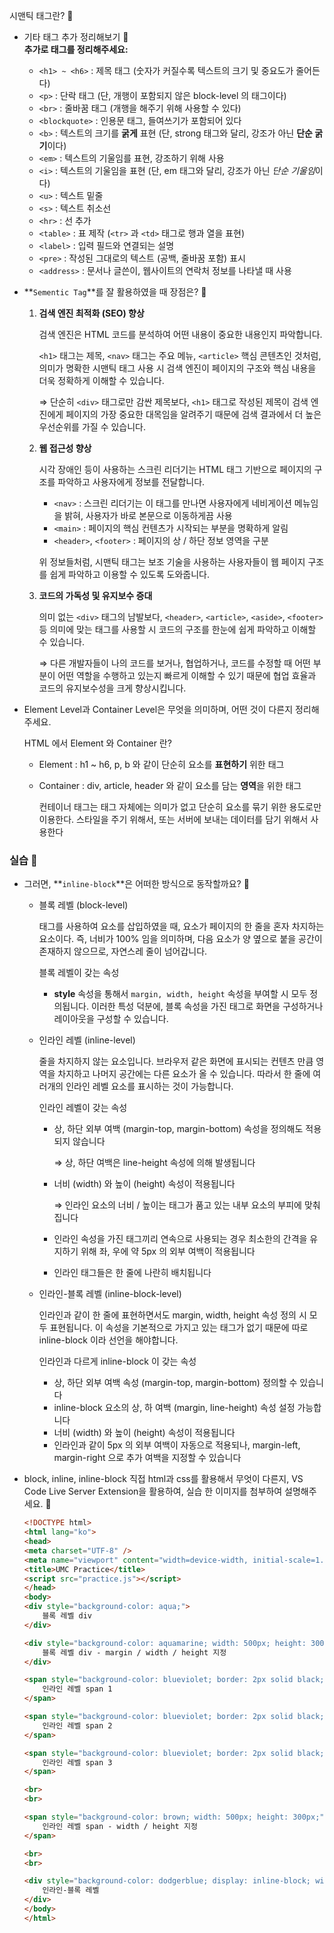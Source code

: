 시맨틱 태그란? 🍠

- 기타 태그 추가 정리해보기 🍠  
    **추가로 태그를 정리해주세요:**
    
    - `<h1> ~ <h6>` : 제목 태그 (숫자가 커질수록 텍스트의 크기 및 중요도가 줄어든다)
    - `<p>` : 단락 태그 (단, 개행이 포함되지 않은 block-level 의 태그이다)
    - `<br>` : 줄바꿈 태그 (개행을 해주기 위해 사용할 수 있다)
    - `<blockquote>` : 인용문 태그, 들여쓰기가 포함되어 있다
    - `<b>` : 텍스트의 크기를 **굵게** 표현 (단, strong 태그와 달리, 강조가 아닌 **단순 굵기**이다)
    - `<em>` : 텍스트의 기울임를 표현, 강조하기 위해 사용
    - `<i>` : 텍스트의 기울임을 표현 (단, em 태그와 달리, 강조가 아닌 *단순 기울임*이다)
    - `<u>` :  텍스트 밑줄
    - `<s>` : 텍스트 취소선
    - `<hr>` : 선 추가
    - `<table>` : 표 제작 (`<tr>` 과 `<td>` 태그로 행과 열을 표현)
    - `<label>` : 입력 필드와 연결되는 설명
    - `<pre>` : 작성된 그대로의 텍스트 (공백, 줄바꿈 포함) 표시
    - `<address>` : 문서나 글쓴이, 웹사이트의 연락처 정보를 나타낼 때 사용
    
    
- **`Sementic Tag`**를 잘 활용하였을 때 장점은? 🍠
    1. **검색 엔진 최적화 (SEO) 향상**
        
        검색 엔진은 HTML 코드를 분석하여 어떤 내용이 중요한 내용인지 파악합니다. 
        
        `<h1>` 태그는 제목, `<nav>` 태그는 주요 메뉴, `<article>` 핵심 콘텐츠인 것처럼, 의미가 명확한 시맨틱 태그 사용 시 검색 엔진이 페이지의 구조와 핵심 내용을 더욱 정확하게 이해할 수 있습니다.
        
        ⇒ 단순히 `<div>` 태그로만 감싼 제목보다, `<h1>` 태그로 작성된 제목이 검색 엔진에게 페이지의 가장 중요한 대목임을 알려주기 때문에 검색 결과에서 더 높은 우선순위를 가질 수 있습니다. 
        
    2. **웹 접근성 향상**
        
        시각 장애인 등이 사용하는 스크린 리더기는 HTML 태그 기반으로 페이지의 구조를 파악하고 사용자에게 정보를 전달합니다.
        
        - `<nav>` : 스크린 리더기는 이 태그를 만나면 사용자에게 네비게이션 메뉴임을 밝혀, 사용자가 바로 본문으로 이동하게끔 사용
        - `<main>` : 페이지의 핵심 컨텐츠가 시작되는 부분을 명확하게 알림
        - `<header>`, `<footer>` : 페이지의 상 / 하단 정보 영역을 구분
        
        위 정보들처럼, 시맨틱 태그는 보조 기술을 사용하는 사용자들이 웹 페이지 구조를 쉽게 파악하고 이용할 수 있도록 도와줍니다.
        
    3. **코드의 가독성 및 유지보수 증대** 
        
        의미 없는 `<div>` 태그의 남발보다, `<header>`, `<article>`, `<aside>`, `<footer>` 등 의미에 맞는 태그를 사용할 시 코드의 구조를 한눈에 쉽게 파악하고 이해할 수 있습니다.
        
        ⇒ 다른 개발자들이 나의 코드를 보거나, 협업하거나, 코드를 수정할 때 어떤 부분이 어떤 역할을 수행하고 있는지 빠르게 이해할 수 있기 때문에 협업 효율과 코드의 유지보수성을 크게 향상시킵니다.

- Element Level과 Container Level은 무엇을 의미하며, 어떤 것이 다른지 정리해주세요.
    
    HTML 에서 Element 와 Container 란?
    
    - Element : h1 ~ h6, p, b 와 같이 단순히 요소를 **표현하기** 위한 태그
    - Container : div, article, header 와 같이 요소를 담는 **영역**을 위한 태그
        
        컨테이너 태그는 태그 자체에는 의미가 없고 단순히 요소를 묶기 위한 용도로만 이용한다.        스타일을 주기 위해서, 또는 서버에 보내는 데이터를 담기 위해서 사용한다

### 실습 🍠

- 그러면, **`inline-block`**은 어떠한 방식으로 동작할까요? 🍠
    - 블록 레벨 (block-level)
        
        태그를 사용하여 요소를 삽입하였을 때, 요소가 페이지의 한 줄을 혼자 차지하는 요소이다.     즉, 너비가 100% 임을 의미하며, 다음 요소가 양 옆으로 붙을 공간이 존재하지 않으므로,        자연스레 줄이 넘어갑니다.
        
        블록 레벨이 갖는 속성
        
        - **style** 속성을 통해서 `margin, width, height` 속성을 부여할 시 모두 정의됩니다.      이러한 특성 덕분에, 블록 속성을 가진 태그로 화면을 구성하거나 레이아웃을 구성할 수 있습니다.
        
    - 인라인 레벨 (inline-level)
        
        줄을 차지하지 않는 요소입니다. 브라우저 같은 화면에 표시되는 컨텐츠 만큼 영역을 차지하고 나머지 공간에는 다른 요소가 올 수 있습니다. 따라서 한 줄에 여러개의 인라인 레벨 요소를 표시하는 것이 가능합니다.
        
        인라인 레벨이 갖는 속성
        
        - 상, 하단 외부 여백 (margin-top, margin-bottom) 속성을 정의해도 적용되지 않습니다
            
            ⇒ 상, 하단 여백은 line-height 속성에 의해 발생됩니다
            
        - 너비 (width) 와 높이 (height) 속성이 적용됩니다
            
            ⇒ 인라인 요소의 너비 / 높이는 태그가 품고 있는 내부 요소의 부피에 맞춰집니다
            
        - 인라인 속성을 가진 태그끼리 연속으로 사용되는 경우 최소한의 간격을 유지하기 위해      좌, 우에 약 5px 의 외부 여백이 적용됩니다
        - 인라인 태그들은 한 줄에 나란히 배치됩니다
    
    - 인라인-블록 레벨 (inline-block-level)
        
        인라인과 같이 한 줄에 표현하면서도 margin, width, height 속성 정의 시 모두 표현됩니다. 이 속성을 기본적으로 가지고 있는 태그가 없기 때문에 따로 inline-block 이라 선언을 해야합니다.
        
        인라인과 다르게 inline-block 이 갖는 속성
        
        - 상, 하단 외부 여백 속성 (margin-top, margin-bottom) 정의할 수 있습니다
        - inline-block 요소의 상, 하 여백 (margin, line-height) 속성 설정 가능합니다
        - 너비 (width) 와 높이 (height) 속성이 적용됩니다
        - 인라인과 같이 5px 의 외부 여백이 자동으로 적용되나, margin-left, margin-right 으로 추가 여백을 지정할 수 있습니다



-  block, inline, inline-block 직접 html과 css를 활용해서 무엇이 다른지, VS Code Live Server Extension을 활용하여, 실습 한 이미지를 첨부하여 설명해주세요. 🍠

    ```html
    <!DOCTYPE html>
    <html lang="ko">
    <head>
    <meta charset="UTF-8" />
    <meta name="viewport" content="width=device-width, initial-scale=1.0" />
    <title>UMC Practice</title>
    <script src="practice.js"></script>
    </head>
    <body>
    <div style="background-color: aqua;">
        블록 레벨 div
    </div>

    <div style="background-color: aquamarine; width: 500px; height: 300px; margin-top: 50px; margin-bottom: 50px;">
        블록 레벨 div - margin / width / height 지정
    </div>

    <span style="background-color: blueviolet; border: 2px solid black; margin: 5px;">
        인라인 레벨 span 1
    </span>

    <span style="background-color: blueviolet; border: 2px solid black; margin: 5px;">
        인라인 레벨 span 2
    </span>

    <span style="background-color: blueviolet; border: 2px solid black; margin: 5px;">
        인라인 레벨 span 3
    </span>

    <br>
    <br>

    <span style="background-color: brown; width: 500px; height: 300px;">
        인라인 레벨 span - width / height 지정
    </span>

    <br>
    <br>

    <div style="background-color: dodgerblue; display: inline-block; width: 200px; height: 50px;">
        인라인-블록 레벨
    </div>
    </body>
    </html>
    ```